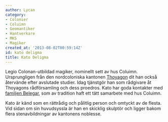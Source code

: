 ```yaml
---
author: Lycan
category:
- Colonier
- Coluimn
- Geomantiker
- Hantverkare
- MKS
- Magiker
created_at: '2013-08-02T00:59:14Z'
id: kato deligma
title: Kato Deligma
---
```

Legio Colonan-utbildad magiker, nominellt sett av hus Coluimn. Ursprungligen från den nordcoloniska kantonen [Thoyagon] dit han också återvände efter avslutade studier. Idag tjänstgör han som rådgivare åt Thoyagons rådförsamling och dess proedros. Kato har goda kontakter med [familjen Belegar], som av tradition haft ett tätt samarbete med hus Coluimn.

Kato är känd som en rättrådig och pålitlig person och omtyckt av de flesta. Vid sidan om sin huvudsyssla är han en skicklig skulptör och ligger bakom flera stenavbildningar av kantonens noblesse.

  [Thoyagon]: Thoyagon
  [familjen Belegar]: Familjen_Belegar